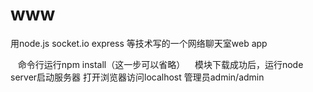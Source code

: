 # www
用node.js socket.io express 等技术写的一个网络聊天室web app


    命令行运行npm install（这一步可以省略）
    模块下载成功后，运行node server启动服务器
    打开浏览器访问localhost
管理员admin/admin
